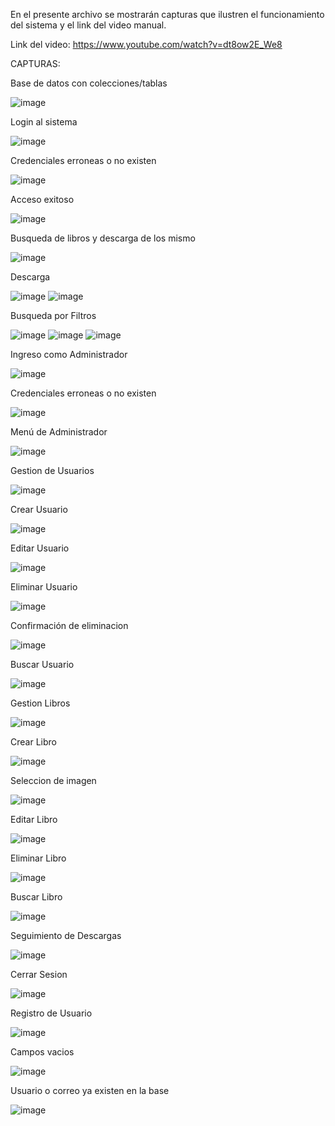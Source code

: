 En el presente archivo se mostrarán capturas que ilustren el funcionamiento del sistema y el link del video manual.

Link del video: https://www.youtube.com/watch?v=dt8ow2E_We8



CAPTURAS:

Base de datos con colecciones/tablas

![image](https://github.com/user-attachments/assets/d0edc053-520a-403d-b847-b5e659786d32)


Login al sistema

![image](https://github.com/user-attachments/assets/d4dcc74b-2774-4967-9cef-206604d9a6fe)

Credenciales erroneas o no existen

![image](https://github.com/user-attachments/assets/d20471a6-d1ba-4523-a0c7-e79b6b148e00)

Acceso exitoso

![image](https://github.com/user-attachments/assets/07b412a2-8cab-4a28-aa81-1eb2d4e379fb)

Busqueda de libros y descarga de los mismo

![image](https://github.com/user-attachments/assets/569a7f1f-44fb-4ada-97c1-f68091627b88)

Descarga

![image](https://github.com/user-attachments/assets/a0815666-c23e-450b-bab8-10490d548085)
![image](https://github.com/user-attachments/assets/098c8582-93f1-4a1c-a86d-a0dd213eb369)

Busqueda por Filtros

![image](https://github.com/user-attachments/assets/4a6b7687-0680-4c6f-9e9e-e8f58fa3cad1)
![image](https://github.com/user-attachments/assets/7860571a-5ce0-4ae5-9f6c-db74129e96bb)
![image](https://github.com/user-attachments/assets/f23d4ff2-1aef-4a22-b9aa-60f78bd54e96)



Ingreso como Administrador

![image](https://github.com/user-attachments/assets/5dff4d56-9ec1-401c-a4af-ee8aebf8f6a6)

Credenciales erroneas o no existen

![image](https://github.com/user-attachments/assets/c2d874fa-61e2-4c15-8c3c-231f12973f51)

Menú de Administrador

![image](https://github.com/user-attachments/assets/08810208-cf87-4f87-937a-4953ce01b10c)

Gestion de Usuarios

![image](https://github.com/user-attachments/assets/61f51e81-ba92-4aab-a97b-0dd0226ae562)

Crear Usuario

![image](https://github.com/user-attachments/assets/a339af3c-bc75-4f42-9047-bdd8e2fb07bf)

Editar Usuario

![image](https://github.com/user-attachments/assets/94eed9f2-a541-4d8a-a5c8-154965ac879d)

Eliminar Usuario

![image](https://github.com/user-attachments/assets/fc9cf6b4-40c5-431e-b60e-f116baeca140)

Confirmación de eliminacion

![image](https://github.com/user-attachments/assets/6ab63f85-e4e0-4ef6-8437-883fef2839fd)

Buscar Usuario

![image](https://github.com/user-attachments/assets/da2d91d7-c3d5-4e80-8d4a-a63e00205e9a)


Gestion Libros

![image](https://github.com/user-attachments/assets/5a8f77b3-29f6-4829-a4cb-94fa8f673457)

Crear Libro

![image](https://github.com/user-attachments/assets/23914fce-0ae5-4069-af44-148792f6f208)

Seleccion de imagen

![image](https://github.com/user-attachments/assets/a7e716e6-ad4a-4c29-82ca-e90327f66d18)


Editar Libro

![image](https://github.com/user-attachments/assets/edf9ae15-c8e0-4422-aa64-6bd6ac471591)

Eliminar Libro

![image](https://github.com/user-attachments/assets/b53e7175-fda1-4032-aaca-31ee57f67805)

Buscar Libro

![image](https://github.com/user-attachments/assets/29ed88f9-4e3f-450e-a67e-ff5be8af7230)


Seguimiento de Descargas

![image](https://github.com/user-attachments/assets/db928a62-acde-42b0-a48b-f86da70b25ae)

Cerrar Sesion

![image](https://github.com/user-attachments/assets/1fc3925d-de3e-4737-a2a1-66c6efa087cc)



Registro de Usuario

![image](https://github.com/user-attachments/assets/6e5040ff-fdaa-4d96-a52c-b14ad5e5a05a)

Campos vacios

![image](https://github.com/user-attachments/assets/2acc9e64-8a44-4dc9-9d3c-594c336c4e13)

Usuario o correo ya existen en la base

![image](https://github.com/user-attachments/assets/1ca068ae-47ab-4d10-b652-4cfc3497b057)


